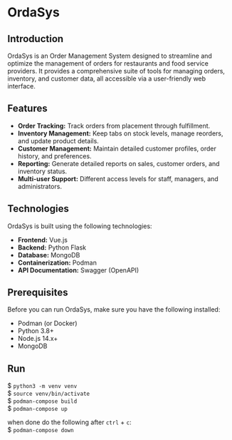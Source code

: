 # OrdaSys

## Introduction
OrdaSys is an Order Management System designed to streamline and optimize the management of orders for restaurants and food service providers. It provides a comprehensive suite of tools for managing orders, inventory, and customer data, all accessible via a user-friendly web interface.

## Features
- **Order Tracking:** Track orders from placement through fulfillment.
- **Inventory Management:** Keep tabs on stock levels, manage reorders, and update product details.
- **Customer Management:** Maintain detailed customer profiles, order history, and preferences.
- **Reporting:** Generate detailed reports on sales, customer orders, and inventory status.
- **Multi-user Support:** Different access levels for staff, managers, and administrators.

## Technologies
OrdaSys is built using the following technologies:
- **Frontend:** Vue.js
- **Backend:** Python Flask
- **Database:** MongoDB
- **Containerization:** Podman
- **API Documentation:** Swagger (OpenAPI)

## Prerequisites
Before you can run OrdaSys, make sure you have the following installed:
- Podman (or Docker)
- Python 3.8+
- Node.js 14.x+
- MongoDB

## Run
$ `python3 -m venv venv` \
$ `source venv/bin/activate` \
$ `podman-compose build` \
$ `podman-compose up`

when done do the following after `ctrl` + `c`: \
$ `podman-compose down`
